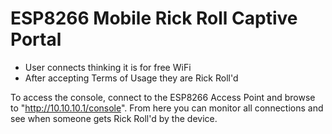 # ESP8266 Mobile Rick Roll Captive Portal
- User connects thinking it is for free WiFi
- After accepting Terms of Usage they are Rick Roll'd

To access the console, connect to the ESP8266 Access Point and browse to "http://10.10.10.1/console".
From here you can monitor all connections and see when someone gets Rick Roll'd by the device.
